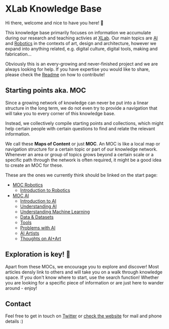 # XLab Knowledge Base
Hi there, welcome and nice to have you here! 👋

This knowledge base primarily focuses on information we accumulate during our research and teaching activies at [XLab](xlab.md). Our main topics are [AI](MOC-AI) and [Robotics](MOC-Robotics) in the contexts of art, design and architecture, however we expand into anything related, e.g. digital culture, digital tools, making and fabrication… 

Obviously this is an every-growing and never-finished project and we are always looking for help. If you have expertise you would like to share, please check the [Readme](Readme.md) on how to contribute!

## Starting points aka. MOC
Since a growing network of knowledge can never be put into a linear structure in the long term, we do not even try to provide a navigation  that will take you to every corner of this knowledge base. 

Instead, we collectively compile starting points and collections, which might help certain people with certain questions to find and relate the relevant information. 

We call these **Maps of Content** or just **MOC**. An MOC is like a local map or navigation structure for a certain topic or part of our knowledge network. Whenever an area or group of topics grows beyond a certain scale or a specific path through the network is often required, it might be a good idea to create an MOC for these. 

These are the ones we currently think should be linked on the start page:

- [MOC Robotics](MOC-Robotics.md)
	- [Introduction to Robotics](introduction-to-robotics.md)
- [MOC AI](MOC-AI.md)
	- [Introduction to AI](introduction-to-ai.md)
	- [Understanding AI](understanding-ai.md)
	- [Understanding Machine Learning](machine-learning.md)
	- [Data & Datasets](data-datasets.md)
	- [Tools](ai-tools.md)
	- [Problems with AI](problems-with-ai.md)
	- [AI Artists](ai-artists.md)
	- [Thoughts on AI+Art](thoughts-ai-art.md)

## Exploration is key! 🔭
Apart from these MOCs, we encourage you to explore and discover! Most articles densly link to others and will take you on a walk through knowledge space. If you don't know where to start, use the search function!
Whether you are looking for a specific piece of information or are just here to wander around - enjoy!

## Contact
Feel free to get in touch on [Twitter](https://twitter.com/burg_xlab) or [check the website](https://www.burg-halle.de/hochschule/einrichtungen/burglabs/xlab/) for mail and phone details :)
